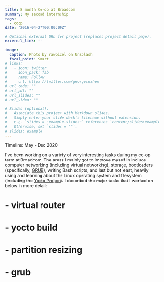 ```yaml
---
title: 8 month Co-op at Broadcom
summary: My second internship
tags:
  - coop
date: "2016-04-27T00:00:00Z"

# Optional external URL for project (replaces project detail page).
external_link: ""

image:
  caption: Photo by rawpixel on Unsplash
  focal_point: Smart
# links:
#   - icon: twitter
#     icon_pack: fab
#     name: Follow
#     url: https://twitter.com/georgecushen
# url_code: ""
# url_pdf: ""
# url_slides: ""
# url_video: ""

# Slides (optional).
#   Associate this project with Markdown slides.
#   Simply enter your slide deck's filename without extension.
#   E.g. `slides = "example-slides"` references `content/slides/example-slides.md`.
#   Otherwise, set `slides = ""`.
# slides: example
---
```


Timeline: May - Dec 2020

I've been working on a variety of very interesting tasks during my co-op term at Broadcom. The areas I mainly got to improve myself in include computer networking (including virtual networking), storage, bootloaders (specifically, [GRUB](https://en.wikipedia.org/wiki/GNU_GRUB)), writing Bash scripts, and last but not least, heavily using and learning about the Linux operating system and filesystem (including the [Yocto Project](https://en.wikipedia.org/wiki/Yocto_Project)). I described the major tasks that I worked on below in more detail:

# - virtual router

# - yocto build

# - partition resizing

# - grub
